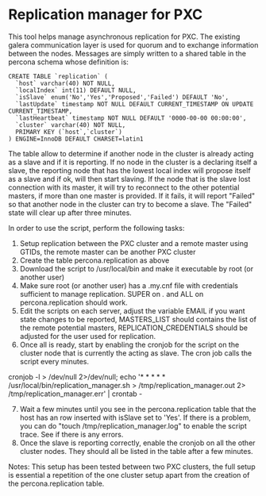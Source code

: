 # Replication manager for PXC

This tool helps manage asynchronous replication for PXC. The existing galera communication layer is used for quorum and to exchange information between the nodes.  Messages are simply written to a shared table in the percona schema whose definition is:

    CREATE TABLE `replication` (
      `host` varchar(40) NOT NULL,
      `localIndex` int(11) DEFAULT NULL,
      `isSlave` enum('No','Yes','Proposed','Failed') DEFAULT 'No',
      `lastUpdate` timestamp NOT NULL DEFAULT CURRENT_TIMESTAMP ON UPDATE CURRENT_TIMESTAMP,
      `lastHeartbeat` timestamp NOT NULL DEFAULT '0000-00-00 00:00:00',
      `cluster` varchar(40) NOT NULL,
      PRIMARY KEY (`host`,`cluster`)
    ) ENGINE=InnoDB DEFAULT CHARSET=latin1

The table allow to determine if another node in the cluster is already acting as a slave and if it is reporting.  If no node in the cluster is a declaring itself a slave, the reporting node that has the lowest local index will propose itself as a slave and if ok, will then start slaving.  If the node that is the slave lost connection with its master, it will try to reconnect to the other potential masters, if more than one master is provided.  If it fails, it will report "Failed" so that another node in the cluster can try to become a slave.  The "Failed" state will clear up after three minutes. 

In order to use the script, perform the following tasks:

1. Setup replication between the PXC cluster and a remote master using GTIDs, the remote master can be another PXC cluster
2. Create the table percona.replication as above
3. Download the script to /usr/local/bin and make it executable by root (or another user)
4. Make sure root (or another user) has a .my.cnf file with credentials sufficient to manage replication.  SUPER on *.* and ALL on percona.replication should work.
5. Edit the scripts on each server, adjust the variable EMAIL if you want state changes to be reported, MASTERS_LIST should contains the list of the remote potential masters, REPLICATION_CREDENTIALS should be adjusted for the user used for replication.
6. Once all is ready, start by enabling the cronjob for the script on the cluster node that is currently the acting as slave.  The cron job calls the script every minutes.

cronjob -l > /dev/null 2>/dev/null; echo '* * * * * /usr/local/bin/replication_manager.sh > /tmp/replication_manager.out 2> /tmp/replication_manager.err' | crontab -

7. Wait a few minutes until you see in the percona.replication table that the host has an row inserted with isSlave set to 'Yes'.  If there is a problem, you can do "touch /tmp/replication_manager.log" to enable the script trace.  See if there is any errors.
8. Once the slave is reporting correctly, enable the cronjob on all the other cluster nodes.  They should all be listed in the table after a few minutes.


Notes: This setup has been tested between two PXC clusters, the full setup is essential a repetition of the one cluster setup apart from the creation of the percona.replication table.
